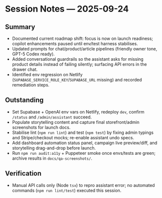 # Session Notes — 2025-09-24

## Summary
- Documented current roadmap shift: focus is now on launch readiness; copilot enhancements paused until env/test harness stabilises.
- Updated prompts for chat/product/article pipelines (friendly owner tone, GPT-5 Codex ready).
- Added conversational guardrails so the assistant asks for missing product details instead of failing silently; surfacing API errors in the drawer chat.
- Identified env regression on Netlify (`SUPABASE_SERVICE_ROLE_KEY`/`SUPABASE_URL` missing) and recorded remediation steps.

## Outstanding
- Set Supabase + OpenAI env vars on Netlify, redeploy `dev`, confirm `/status` and `/admin/assistant` succeed.
- Populate storytelling content and capture final storefront/admin screenshots for launch docs.
- Stabilise lint (`npm run lint`) and test (`npm test`) by fixing admin typings and Stripe/checkout mocks; re-enable assistant undo specs.
- Add dashboard automation status panel, campaign live preview/diff, and storytelling drag-and-drop before launch.
- Run `npm run audit:a11y` + Puppeteer smoke once envs/tests are green; archive results in `docs/qa-screenshots/`.

## Verification
- Manual API calls only (Node `tsx`) to repro assistant error; no automated commands (`npm run lint/test`) executed this session.
